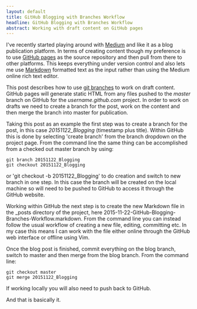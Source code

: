```yaml
---
layout: default
title: GitHub Blogging with Branches Workflow
headline: GitHub Blogging with Branches Workflow
abstract: Working with draft content on GitHub pages
---
```

I've recently started playing around with [Medium](https://medium.com/@drmattmcd) and like it as a blog publication platform.  In terms of creating content though my preference is to use [GitHub pages](https://mattmcd.github.io/) as the source repository and then pull from there to other platforms.  This keeps everything under version control and also lets me use [Markdown](https://daringfireball.net/projects/markdown/) formatted text as the input rather than using the Medium online rich text editor. 

This post describes how to use [git branches](https://git-scm.com/book/en/v2/Git-Branching-Basic-Branching-and-Merging) to work on draft content.  GitHub pages will generate static HTML from any files pushed to the _master_ branch on GitHub for the _username.github.com_ project.  In order to work on drafts we need to create a branch for the post, work on the content and then merge the branch into master for publication.

Taking this post as an example the first step was to create a branch for the post, in this case *20151122_Blogging* (timestamp plus title).  Within GitHub this is done by selecting 'create branch' from the branch dropdown on the project page.  From the command line the same thing can be accomplished from a checked out master branch by using:

    git branch 20151122_Blogging 
    git checkout 20151122_Blogging
    
or 'git checkout -b 20151122_Blogging' to do creation and switch to new branch in one step.  In this case the branch will be created on the local machine so will need to be pushed to GitHub to access it through the GitHub website.

Working within GitHub the next step is to create the new Markdown file in the _posts directory of the project, here 2015-11-22-GitHub-Blogging-Branches-Workflow.markdown.  From the command line you can instead follow the usual workflow of creating a new file, editing, committing etc.  In my case this means I can work with the file either online through the GitHub web interface or offline using Vim.

Once the blog post is finished, commit everything on the blog branch, switch to master and then merge from the blog branch.  From the command line:

    git checkout master
    git merge 20151122_Blogging
    
If working locally you will also need to push back to GitHub.

And that is basically it.  
